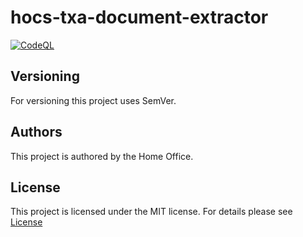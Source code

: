 # hocs-txa-document-extractor

[![CodeQL](https://github.com/UKHomeOffice/hocs-txa-document-extractor/actions/workflows/codeql-analysis.yml/badge.svg)](https://github.com/UKHomeOffice/hocs-txa-document-extractor/actions/workflows/codeql-analysis.yml)


## Versioning

For versioning this project uses SemVer.

## Authors

This project is authored by the Home Office.

## License

This project is licensed under the MIT license. For details please see [License](LICENSE)
